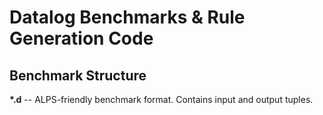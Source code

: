 # Datalog Benchmarks & Rule Generation Code

## Benchmark Structure
<b>*.d</b> -- ALPS-friendly benchmark format. Contains input and output tuples.
